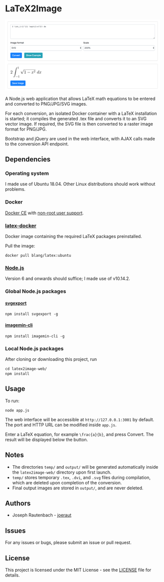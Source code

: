 # LaTeX2Image

![Image](screenshots/main.png)

A Node.js web application that allows LaTeX math equations to be entered and converted to PNG/JPG/SVG images.

For each conversion, an isolated Docker container with a LaTeX installation is started; it compiles the generated .tex file and converts it to an SVG vector image. If required, the SVG file is then converted to a raster image format for PNG/JPG.

Bootstrap and jQuery are used in the web interface, with AJAX calls made to the conversion API endpoint.

## Dependencies

### Operating system

I made use of Ubuntu 18.04. Other Linux distributions should work without problems.

### Docker

[Docker CE](https://docs.docker.com/install/linux/docker-ce/ubuntu/) with [non-root user support](https://docs.docker.com/install/linux/linux-postinstall/#manage-docker-as-a-non-root-user).

### [latex-docker](https://github.com/blang/latex-docker)

Docker image containing the required LaTeX packages preinstalled.

Pull the image:

```
docker pull blang/latex:ubuntu
```

### [Node.js](https://nodejs.org/en/download/)

Version 6 and onwards should suffice; I made use of v10.14.2.

### Global Node.js packages

#### [svgexport](https://www.npmjs.com/package/svgexport)

```
npm install svgexport -g
```

#### [imagemin-cli](https://www.npmjs.com/package/imagemin-cli)

```
npm install imagemin-cli -g
```

### Local Node.js packages

After cloning or downloading this project, run

```
cd latex2image-web/
npm install
```

## Usage

To run:

```
node app.js
```

The web interface will be accessible at `http://127.0.0.1:3001` by default. The port and HTTP URL can be modified inside `app.js`.

Enter a LaTeX equation, for example `\frac{a}{b}`, and press Convert. The result will be displayed below the button.

## Notes

* The directories `temp/` and `output/` will be generated automatically inside the `latex2image-web/` directory upon first launch.
* `temp/` stores temporary `.tex`, `.dvi`, and `.svg` files during compilation, which are deleted upon completion of the conversion.
* Final output images are stored in `output/`, and are never deleted.

## Authors

* Joseph Rautenbach - [joeraut](https://github.com/joeraut)

## Issues

For any issues or bugs, please submit an issue or pull request.

## License

This project is licensed under the MIT License - see the [LICENSE](LICENSE) file for details.